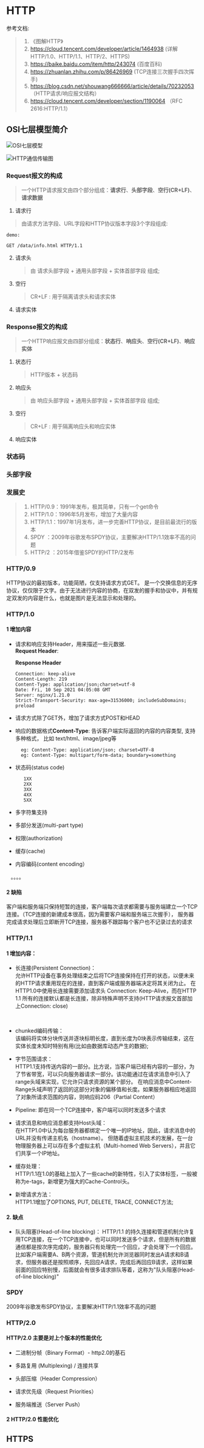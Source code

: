 # HTTP 
参考文档:
> 1. 《图解HTTP》 
> 2. https://cloud.tencent.com/developer/article/1464938 (详解HTTP/1.0、HTTP/1.1、HTTP/2、HTTPS)
> 3. https://baike.baidu.com/item/http/243074 (百度百科)
> 4. https://zhuanlan.zhihu.com/p/86426969 (TCP连接三次握手四次挥手)
> 5. https://blog.csdn.net/shouwang666666/article/details/70232053 （HTTP请求/响应报文结构）
> 6. https://cloud.tencent.com/developer/section/1190064 （RFC 2616:HTTP/1.1）

## OSI七层模型简介
![OSI七层模型](./images/OSI七层模型.png)

![HTTP通信传输图](./images/HTTP通信传输.png)


### Request报文的构成
> 一个HTTP请求报文由四个部分组成：**请求行**、**头部字段**、**空行(CR+LF)**、**请求数据**

1. 请求行
> 由请求方法字段、URL字段和HTTP协议版本字段3个字段组成: 
```
demo:

GET /data/info.html HTTP/1.1
```   
  
2. 请求头
   > 由 请求头部字段 + 通用头部字段 + 实体首部字段 组成;
3. 空行
   > CR+LF : 用于隔离请求头和请求实体
4. 请求实体

### Response报文的构成
> 一个HTTP响应报文由四部分组成：**状态行**、**响应头**、**空行(CR+LF)**、**响应实体**
1. 状态行
   >  HTTP版本 + 状态码
2. 响应头
   > 由 响应头部字段 + 通用头部字段 + 实体首部字段 组成;
3. 空行
   > CR+LF : 用于隔离响应头和响应实体   
4. 响应实体


### 状态码


### 头部字段



### 发展史
> 1. HTTP/0.9：1991年发布，极其简单，只有一个get命令
> 2. HTTP/1.0：1996年5月发布，增加了大量内容
> 3. HTTP/1.1：1997年1月发布，进一步完善HTTP协议，是目前最流行的版本
> 4. SPDY ：2009年谷歌发布SPDY协议，主要解决HTTP/1.1效率不高的问题
> 5. HTTP/2 ：2015年借鉴SPDY的HTTP/2发布

###  HTTP/0.9

  HTTP协议的最初版本，功能简陋，仅支持请求方式GET。 是一个交换信息的无序协议，仅仅限于文字。由于无法进行内容的协商，在双发的握手和协议中，并有规定双发的内容是什么，也就是图片是无法显示和处理的。

###  HTTP/1.0

#### 1 增加内容

 *  请求和响应支持Header，用来描述一些元数据.<br>
    **Request Header**:
    
    **Response Header**
    ```
    Connection: keep-alive
    Content-Length: 219
    Content-Type: application/json;charset=utf-8
    Date: Fri, 10 Sep 2021 04:05:08 GMT
    Server: nginx/1.21.0
    Strict-Transport-Security: max-age=31536000; includeSubDomains; preload
    ```
 *  请求方式除了GET外，增加了请求方式POST和HEAD
 *  响应的数据格式**Content-Type**: 告诉客户端实际返回的内容的内容类型,  支持多种格式， 比如 text/html、image/jpeg等
    ```
      eg: Content-Type: application/json; charset=UTF-8
      eg: Content-Type: multipart/form-data; boundary=something
    ```
 *  状态码(status code)
    ```
       1XX
       2XX
       3XX
       4XX
       5XX
    ```
 *  多字符集支持 
 *  多部分发送(multi-part type)
 *  权限(authorization)
 *  缓存(cache) 
 *  内容编码(content encoding）

   &nbsp;&nbsp;&nbsp;。。。。

#### 2 缺陷 
客户端和服务端只保持短暂的连接，客户端每次请求都需要与服务端建立一个TCP连接。（TCP连接的新建成本很高，因为需要客户端和服务端三次握手），
服务器完成请求处理后立即断开TCP连接，服务器不跟踪每个客户也不记录过去的请求

###  HTTP/1.1
#### 1 增加内容：

 * 长连接(Persistent Connection)：</br>
   允许HTTP设备在事务处理结束之后将TCP连接保持在打开的状态，以便未来的HTTP请求重用现在的连接，直到客户端或服务器端决定将其关闭为止。
   在HTTP1.0中使用长连接需要添加请求头 Connection: Keep-Alive，而在HTTP 1.1 所有的连接默认都是长连接，除非特殊声明不支持(HTTP请求报文首部加上Connection: close)
   
   &nbsp;
* chunked编码传输：</br>
   该编码将实体分块传送并逐块标明长度，直到长度为0块表示传输结束，这在实体长度未知时特别有用(比如由数据库动态产生的数据);
 

* 字节范围请求：</br>
  HTTP1.1支持传送内容的一部分。比方说，当客户端已经有内容的一部分，为了节省带宽，可以只向服务器请求一部分。该功能通过在请求消息中引入了range头域来实现，它允许只请求资源的某个部分。
  在响应消息中Content-Range头域声明了返回的这部分对象的偏移值和长度。如果服务器相应地返回了对象所请求范围的内容，则响应码206（Partial Content）
 

* Pipeline: 即在同一个TCP连接中，客户端可以同时发送多个请求
 

* 请求消息和响应消息都支持Host头域：</br>
  在HTTP1.0中认为每台服务器都绑定一个唯一的IP地址，因此，请求消息中的URL并没有传递主机名（hostname）。
  但随着虚拟主机技术的发展，在一台物理服务器上可以存在多个虚拟主机（Multi-homed Web Servers），并且它们共享一个IP地址。


* 缓存处理：</br>
  HTTP/1.1在1.0的基础上加入了一些cache的新特性，引入了实体标签，一般被称为e-tags，新增更为强大的Cache-Control头。
  

* 新增请求方法：</br>
  HTTP1.1增加了OPTIONS, PUT, DELETE, TRACE, CONNECT方法;
  

#### 2. 缺点
* 队头阻塞(Head-of-line blocking)：
HTTP/1.1 的持久连接和管道机制允许复用TCP连接，在一个TCP连接中，也可以同时发送多个请求，但是所有的数据通信都是按次序完成的，服务器只有处理完一个回应，才会处理下一个回应。
比如客户端需要A、B两个资源，管道机制允许浏览器同时发出A请求和B请求，但服务器还是按照顺序，先回应A请求，完成后再回应B请求，这样如果前面的回应特别慢，后面就会有很多请求排队等着，这称为"队头阻塞(Head-of-line blocking)"

### SPDY 
2009年谷歌发布SPDY协议，主要解决HTTP/1.1效率不高的问题

### HTTP/2.0

####  HTTP/2.0 主要是对上个版本的性能优化

* 二进制分帧（Binary Format）- http2.0的基石

* 多路复用 (Multiplexing) / 连接共享

* 头部压缩（Header Compression）

* 请求优先级（Request Priorities）

* 服务端推送（Server Push）



#### 2 HTTP/2.0 性能优化


## HTTPS




